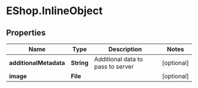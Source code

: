 # EShop.InlineObject

## Properties

Name | Type | Description | Notes
------------ | ------------- | ------------- | -------------
**additionalMetadata** | **String** | Additional data to pass to server | [optional] 
**image** | **File** |  | [optional] 


